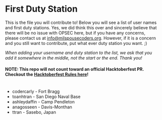 # First Duty Station

This is the file you will contribute to! Below you will see a list of user names and first duty stations. Yes, we did think this over and sincerely believe that there will be no issue with OPSEC here, but if you have any concerns, please contact us at [info@milspousecoders.org](mailto:info@milspousecoders.org). However, if it is a concern and you still want to contribute, put what ever duty station you want. ;)

_When adding your username and duty station to the list, we ask that you add it somewhere in the middle, not the start or the end. Thank you!_

#### NOTE: This repo will not count toward an official Hacktoberfest PR. Checkout the [Hacktoberfest Rules here](https://hacktoberfest.digitalocean.com/details)! ####

#

-   codercarly - Fort Bragg
-   toanhtran - San Diego Naval Base
-   ashleydaffin - Camp Pendleton 
-   anagosseen - Davis-Monthan
-   ttran - Sasebo, Japan
